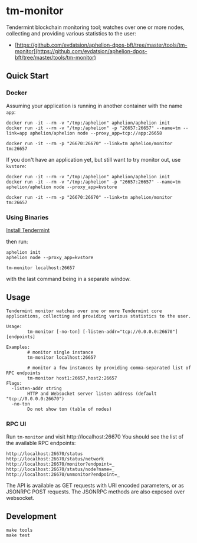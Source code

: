 # tm-monitor

Tendermint blockchain monitoring tool; watches over one or more nodes,
collecting and providing various statistics to the user:

- [https://github.com/evdatsion/aphelion-dpos-bft/tree/master/tools/tm-monitor](https://github.com/evdatsion/aphelion-dpos-bft/tree/master/tools/tm-monitor)

## Quick Start

### Docker

Assuming your application is running in another container with the name
`app`:

```
docker run -it --rm -v "/tmp:/aphelion" aphelion/aphelion init
docker run -it --rm -v "/tmp:/aphelion" -p "26657:26657" --name=tm --link=app aphelion/aphelion node --proxy_app=tcp://app:26658

docker run -it --rm -p "26670:26670" --link=tm aphelion/monitor tm:26657
```

If you don't have an application yet, but still want to try monitor out,
use `kvstore`:

```
docker run -it --rm -v "/tmp:/aphelion" aphelion/aphelion init
docker run -it --rm -v "/tmp:/aphelion" -p "26657:26657" --name=tm aphelion/aphelion node --proxy_app=kvstore

docker run -it --rm -p "26670:26670" --link=tm aphelion/monitor tm:26657
```

### Using Binaries

[Install Tendermint](https://github.com/evdatsion/aphelion-dpos-bft#install)

then run:

```
aphelion init
aphelion node --proxy_app=kvstore

tm-monitor localhost:26657
```

with the last command being in a separate window.

## Usage

```
Tendermint monitor watches over one or more Tendermint core
applications, collecting and providing various statistics to the user.

Usage:
        tm-monitor [-no-ton] [-listen-addr="tcp://0.0.0.0:26670"] [endpoints]

Examples:
        # monitor single instance
        tm-monitor localhost:26657

        # monitor a few instances by providing comma-separated list of RPC endpoints
        tm-monitor host1:26657,host2:26657
Flags:
  -listen-addr string
        HTTP and Websocket server listen address (default "tcp://0.0.0.0:26670")
  -no-ton
        Do not show ton (table of nodes)
```

### RPC UI

Run `tm-monitor` and visit http://localhost:26670 You should see the
list of the available RPC endpoints:

```
http://localhost:26670/status
http://localhost:26670/status/network
http://localhost:26670/monitor?endpoint=_
http://localhost:26670/status/node?name=_
http://localhost:26670/unmonitor?endpoint=_
```

The API is available as GET requests with URI encoded parameters, or as
JSONRPC POST requests. The JSONRPC methods are also exposed over
websocket.

## Development

```
make tools
make test
```
